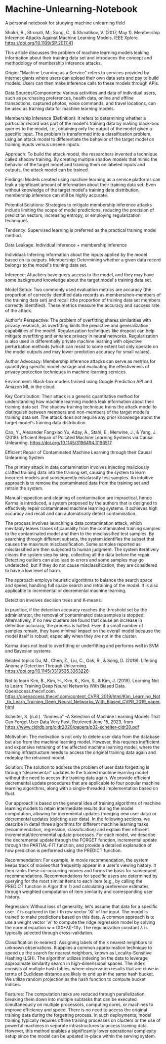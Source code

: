 # Machine-Unlearning-Notebook
A personal notebook for studying machine unlearning field

Shokri, R., Stronati, M., Song, C., & Shmatikov, V. (2017, May 1). Membership Inference Attacks Against Machine Learning Models. IEEE Xplore. https://doi.org/10.1109/SP.2017.41

This article discusses the problem of machine learning models leaking information about their training data set and introduces the concept and methodology of membership inference attacks.

Origin: "Machine Learning as a Service" refers to services provided by internet giants where users can upload their own data sets and pay to build models. Users can then make inference calls to these models through APIs.

Data Sources/Components: Various activities and data of individual users, such as purchasing preferences, health data, online and offline transactions, captured photos, voice commands, and travel locations, can be used as training data for machine learning models.

Membership Inference (Definition): It refers to determining whether a particular record was part of the model's training data by making black-box queries to the model, i.e., obtaining only the output of the model given a specific input. The problem is transformed into a classification problem, using an attack model to differentiate the behavior of the target model on training inputs versus unseen inputs.
 
Approach: To build the attack model, the researchers invented a technique called shadow training. By creating multiple shadow models that mimic the behavior of the target model and training them on labeled inputs and outputs, the attack model can be trained.

Findings: Models created using machine learning as a service platforms can leak a significant amount of information about their training data set. Even without knowledge of the target model's training data distribution, membership inference can still be highly accurate.

Potential Solutions: Strategies to mitigate membership inference attacks include limiting the scope of model predictions, reducing the precision of prediction vectors, increasing entropy, or employing regularization techniques.

Tendency: Supervised learning is preferred as the practical training model method.

Data Leakage: Individual inference + membership inference

Individual: Inferring information about the inputs applied by the model based on its outputs.
Membership: Determining whether a given data record belongs to the model's training data set.

Inference: Attackers have query access to the model, and they may have some background knowledge about the target model's training data set.
 
Model Setup: Two commonly used evaluation metrics are accuracy (the proportion of correctly identified data records as members/non-members of the training data set) and recall (the proportion of training data set members correctly identified). These metrics measure the accuracy and success rate of the attack.

Author's Perspective: The problem of overfitting shares similarities with privacy research, as overfitting limits the predictive and generalization capabilities of the model. Regularization techniques like dropout can help mitigate overfitting and enhance privacy in neural networks. Regularization is also used in differentially private machine learning with objective perturbation methods (which can resist to some extent but only operate on the model outputs and may lower prediction accuracy for small values).

Author Advocacy: Membership inference attacks can serve as metrics for quantifying specific model leakage and evaluating the effectiveness of privacy protection techniques in machine learning services.

Environment: Black-box models trained using Google Prediction API and Amazon ML in the cloud.

Key Contribution: Their attack is a generic quantitative method for understanding how machine learning models leak information about their training data set. The shadow training technique trains the attack model to distinguish between members and non-members of the target model's training data set. The attack does not require any prior knowledge about the target model's training data distribution.



Cao, Y., Alexander Fangxiao Yu, Aday, A., Stahl, E., Merwine, J., & Yang, J. (2018). Efficient Repair of Polluted Machine Learning Systems via Causal Unlearning. https://doi.org/10.1145/3196494.3196517


Efficient Repair of Contaminated Machine Learning through their Causal Unlearning System

The primary attack in data contamination involves injecting maliciously crafted training data into the training set, causing the system to learn incorrect models and subsequently misclassify test samples. An intuitive approach is to remove the contaminated data from the training set and retrain the system.

Manual inspection and cleaning of contamination are impractical, hence Karma is introduced, a system proposed by the authors that is designed to effectively repair contaminated machine learning systems. It achieves high accuracy and recall and can automatically detect contamination.

The process involves launching a data contamination attack, which inevitably leaves traces of causality from the contaminated training samples to the contaminated model and then to the misclassified test samples. By searching through different subsets, the system identifies the subset that causes the maximum misclassification. Some samples reported as misclassified are then subjected to human judgment. The system iteratively cleans the system step by step, collecting all the data before the repair. Detecting outliers can also lead to errors and some samples may go undetected, but if they do not cause misclassification, they are considered to have a low level of harm.

The approach employs heuristic algorithms to balance the search space and speed, handling full space search and retraining of the model. It is also applicable to incremental or decremental machine learning.

Detection involves decision trees and K-means.

In practice, if the detection accuracy reaches the threshold set by the administrator, the removal of contaminated data samples is stopped. Alternatively, if no new clusters are found that cause an increase in detection accuracy, the process is halted. Even if a small number of samples remain, they have minimal impact on the overall model because the model itself is robust, especially when they are not in the cluster.

Karma does not lead to overfitting or underfitting and performs well in SVM and Bayesian systems.

Related topics
Du, M., Chen, Z., Liu, C., Oak, R., & Song, D. (2019). Lifelong Anomaly Detection Through Unlearning. https://doi.org/10.1145/3319535.3363226

Not to learn
Kim, B., Kim, H., Kim, K., Kim, S., & Kim, J. (2019). Learning Not to Learn: Training Deep Neural Networks With Biased Data. Openaccess.thecvf.com. https://openaccess.thecvf.com/content_CVPR_2019/html/Kim_Learning_Not_to_Learn_Training_Deep_Neural_Networks_With_Biased_CVPR_2019_paper.html



Schelter, S. (n.d.). “Amnesia” -A Selection of Machine Learning Models That Can Forget User Data Very Fast. Retrieved June 15, 2023, from https://www.cidrdb.org/cidr2020/papers/p32-schelter-cidr20.pdf


Motivation: The motivation is not only to delete user data from the database but also from the machine learning model. However, this requires inefficient and expensive retraining of the affected machine learning model, where the training infrastructure needs to access the original training data again and redeploy the retrained model.

Solution: The solution to address the problem of user data forgetting is through "decremental" updates to the trained machine learning model without the need to access the training data again. We provide efficient decremental update procedures that are applicable to four popular machine learning algorithms, along with a single-threaded implementation based on Rust.

Our approach is based on the general idea of training algorithms of machine learning models to retain intermediate results during the model computation, allowing for incremental updates (merging new user data) or decremental updates (deleting user data). In the following sections, we describe in detail three algorithms for different machine learning tasks (recommendation, regression, classification) and explain their efficient incremental/decremental update processes. For each model, we describe the decremental update through the FORGET function, incremental update through the PARTIAL-FIT function, and provide a detailed explanation of how prediction is performed using the PREDICT function.

Recommendation: For example, in movie recommendation, the system keeps track of movies that frequently appear in a user's viewing history. It then ranks these co-occurring movies and forms the basis for subsequent recommendations. Recommendations for specific users are determined by querying for the most similar items to each item (e.g., by calling the PREDICT function in Algorithm 1) and calculating preference estimates through weighted computation of item similarity and corresponding user history.

Regression: Without loss of generality, let's assume that data for a specific user 'i' is captured in the i-th row vector 'Xi' of the input. The model is trained to make predictions based on this data. A common approach is to use a weight vector 'w' to compute the ridge regression model by solving the normal equation w = (XX+λI)-1Xy. The regularization constant λ is typically selected through cross-validation.

Classification (k-nearest): Assigning labels of the k nearest neighbors to unknown observations. It applies a common approximation technique to speed up the search for nearest neighbors, known as Locality-Sensitive Hashing (LSH). The algorithm utilizes indexing on the data to leverage approximate similarity search in high-dimensional spaces. The index consists of multiple hash tables, where observation results that are close in terms of Euclidean distance are likely to end up in the same hash bucket. We utilize random projection as the hash function to compute bucket indices.

Features: The computation tasks are reduced through parallelization, breaking them down into multiple subtasks that can be executed simultaneously on multiple processors, computing cores, or machines to improve efficiency and speed. There is no need to access the original training data during the forgetting process. In such deployments, model training typically requires offline training processes on clusters or the use of powerful machines in separate infrastructures to access training data. However, this method enables a significantly lower operational complexity setup since the model can be updated in-place within the serving system.
